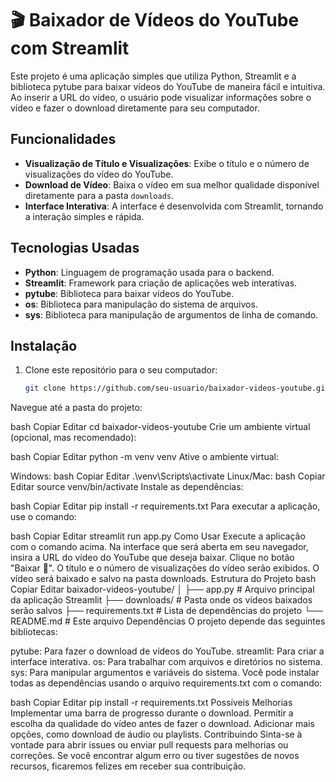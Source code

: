 # 🎬 Baixador de Vídeos do YouTube com Streamlit

Este projeto é uma aplicação simples que utiliza Python, Streamlit e a biblioteca pytube para baixar vídeos do YouTube de maneira fácil e intuitiva. Ao inserir a URL do vídeo, o usuário pode visualizar informações sobre o vídeo e fazer o download diretamente para seu computador.

## Funcionalidades

- **Visualização de Título e Visualizações**: Exibe o título e o número de visualizações do vídeo do YouTube.
- **Download de Vídeo**: Baixa o vídeo em sua melhor qualidade disponível diretamente para a pasta `downloads`.
- **Interface Interativa**: A interface é desenvolvida com Streamlit, tornando a interação simples e rápida.

## Tecnologias Usadas

- **Python**: Linguagem de programação usada para o backend.
- **Streamlit**: Framework para criação de aplicações web interativas.
- **pytube**: Biblioteca para baixar vídeos do YouTube.
- **os**: Biblioteca para manipulação do sistema de arquivos.
- **sys**: Biblioteca para manipulação de argumentos de linha de comando.

## Instalação

1. Clone este repositório para o seu computador:
   ```bash
   git clone https://github.com/seu-usuario/baixador-videos-youtube.git
Navegue até a pasta do projeto:

bash
Copiar
Editar
cd baixador-videos-youtube
Crie um ambiente virtual (opcional, mas recomendado):

bash
Copiar
Editar
python -m venv venv
Ative o ambiente virtual:

Windows:
bash
Copiar
Editar
.\venv\Scripts\activate
Linux/Mac:
bash
Copiar
Editar
source venv/bin/activate
Instale as dependências:

bash
Copiar
Editar
pip install -r requirements.txt
Para executar a aplicação, use o comando:

bash
Copiar
Editar
streamlit run app.py
Como Usar
Execute a aplicação com o comando acima.
Na interface que será aberta em seu navegador, insira a URL do vídeo do YouTube que deseja baixar.
Clique no botão "Baixar 🎥".
O título e o número de visualizações do vídeo serão exibidos.
O vídeo será baixado e salvo na pasta downloads.
Estrutura do Projeto
bash
Copiar
Editar
baixador-videos-youtube/
│
├── app.py               # Arquivo principal da aplicação Streamlit
├── downloads/           # Pasta onde os vídeos baixados serão salvos
├── requirements.txt     # Lista de dependências do projeto
└── README.md            # Este arquivo
Dependências
O projeto depende das seguintes bibliotecas:

pytube: Para fazer o download de vídeos do YouTube.
streamlit: Para criar a interface interativa.
os: Para trabalhar com arquivos e diretórios no sistema.
sys: Para manipular argumentos e variáveis do sistema.
Você pode instalar todas as dependências usando o arquivo requirements.txt com o comando:

bash
Copiar
Editar
pip install -r requirements.txt
Possíveis Melhorias
Implementar uma barra de progresso durante o download.
Permitir a escolha da qualidade do vídeo antes de fazer o download.
Adicionar mais opções, como download de áudio ou playlists.
Contribuindo
Sinta-se à vontade para abrir issues ou enviar pull requests para melhorias ou correções. Se você encontrar algum erro ou tiver sugestões de novos recursos, ficaremos felizes em receber sua contribuição.

